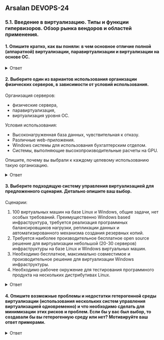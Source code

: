 ## Arsalan DEVOPS-24

### 5.1. Введение в виртуализацию. Типы и функции гипервизоров. Обзор рынка вендоров и областей применения.

#### 1. Опишите кратко, как вы поняли: в чем основное отличие полной (аппаратной) виртуализации, паравиртуализации и виртуализации на основе ОС.

<details>
<summary>Ответ</summary>
При полной виртуализации используется специальное ПО(гипервизор),
который осуществляет связь между гостевой ОС и аппаратными средствами сервера. 
Такой способ поддерживает все гостевые ОС и не требует модификации, осуществляет хорошую совместимость.

Паравиртуализация этот способ также использует гипервизор, требует модификации гостевой ОС, что дает более высокую производительность.

Виртуализации на основе ОС это программное обеспечение устанавливается поверх хостовой ОС. 

</details>

#### 2. Выберите один из вариантов использования организации физических серверов, в зависимости от условий использования. 
Организация серверов:
* физические сервера,
* паравиртуализация,
* виртуализация уровня ОС.

Условия использования:
* Высоконагруженная база данных, чувствительная к отказу.
* Различные web-приложения.
* Windows системы для использования бухгалтерским отделом.
* Системы, выполняющие высокопроизводительные расчеты на GPU.

Опишите, почему вы выбрали к каждому целевому использованию такую организацию.

<details>
<summary>Ответ</summary>

Высоконагруженные базы данных - физический сервер или паравирутализация.  

Различные web-приложения - виртуализация уровня ОС, быстро разворачивается и легко переносится. 

Windows системы для использования бухгалтерским отделом - я бы использовал паравиртуализацию(Hyper-V) дает достаточно высокую производительность и прост в обслуживании.

Системы, выполняющие высокопроизводительные расчеты на GPU - физический сервер, дает более высокую производительность и дешевле чем виртуализация.

</details>

#### 3.  Выберите подходящую систему управления виртуализацией для предложенного сценария. Детально опишите ваш выбор.
Сценарии:
1. 100 виртуальных машин на базе Linux и Windows, общие задачи, нет особых требований. Преимущественно Windows based инфраструктура, требуется реализация программных балансировщиков нагрузки, репликации данных и автоматизированного механизма создания резервных копий.
2. Требуется наиболее производительное бесплатное open source решение для виртуализации небольшой (20-30 серверов) инфраструктуры на базе Linux и Windows виртуальных машин.
3. Необходимо бесплатное, максимально совместимое и производительное решение для виртуализации Windows инфраструктуры.
4. Необходимо рабочее окружение для тестирования программного продукта на нескольких дистрибутивах Linux.

<details>
<summary>Ответ</summary>

1. VMWare vSphere ESXI
2. Proxmox VE
3. Microsoft Hyper-V
4. Docker

</details>

#### 4. Опишите возможные проблемы и недостатки гетерогенной среды виртуализации (использования нескольких систем управления виртуализацией одновременно) и что необходимо сделать для минимизации этих рисков и проблем. Если бы у вас был выбор, то создавали бы вы гетерогенную среду или нет? Мотивируйте ваш ответ примерами.

<details>
<summary>Ответ</summary>

Если бы у меня был выбор, я бы не использовал гетерогенную среду виртуализации это влечет за собой ряд проблем:
* сложность в управлении инфраструктурой
* Несовместимость технологии
* Трудозатраты ИТ-специалистов
* Падает эффективность инфраструктуры

</details>